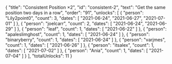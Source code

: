 {
  "title": "Consistent Position ×2",
  "id": "consistent-2",
  "text": "Get the same position two days in a row",
  "order": "91",
  "unlocks": [
    {
      "person": "Lily2point0",
      "count": 3,
      "dates": [
        "2021-06-24",
        "2021-06-27",
        "2021-07-01"
      ]
    },
    {
      "person": "joelcarr",
      "count": 2,
      "dates": [
        "2021-06-24",
        "2021-06-29"
      ]
    },
    {
      "person": "leaf",
      "count": 1,
      "dates": [
        "2021-06-22"
      ]
    },
    {
      "person": "apaleslimghost",
      "count": 1,
      "dates": [
        "2021-06-24"
      ]
    },
    {
      "person": "binaryberry",
      "count": 1,
      "dates": [
        "2021-06-24"
      ]
    },
    {
      "person": "varjmes",
      "count": 1,
      "dates": [
        "2021-06-26"
      ]
    },
    {
      "person": "itsalex",
      "count": 1,
      "dates": [
        "2021-07-02"
      ]
    },
    {
      "person": "Ania",
      "count": 1,
      "dates": [
        "2021-07-04"
      ]
    }
  ],
  "totalUnlocks": 11
}